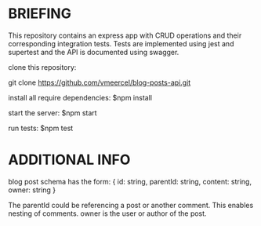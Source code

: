 # BRIEFING #
This repository contains an express app with CRUD operations and their corresponding integration tests.
Tests are implemented using jest and supertest and the API is documented using swagger.

clone this repository:

git clone https://github.com/vmeercel/blog-posts-api.git

install all require dependencies:
$npm install 


start the server:
$npm start


run tests:
$npm test

# ADDITIONAL INFO #

blog post schema has the form:
{
id: string,
parentId: string,
content: string,
owner: string
}

The parentId could be referencing a post or another comment. This enables nesting of comments. owner is the user or author of the post.

